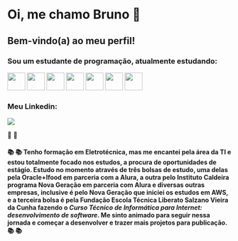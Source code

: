 # Oi, me chamo Bruno :wave:

## Bem-vindo(a) ao meu perfil!

### Sou um estudante de programação, atualmente estudando:

<img src="https://cdn.jsdelivr.net/gh/devicons/devicon/icons/html5/html5-original-wordmark.svg" width="40" height="40"/>   <img src="https://cdn.jsdelivr.net/gh/devicons/devicon/icons/css3/css3-original-wordmark.svg" width="40" height="40"/>   <img src="https://cdn.jsdelivr.net/gh/devicons/devicon/icons/javascript/javascript-plain.svg" width="40" height="40"/>   <img src="https://cdn.jsdelivr.net/gh/devicons/devicon/icons/java/java-original-wordmark.svg" width="40" height="40"/>   <img src="https://cdn.jsdelivr.net/gh/devicons/devicon/icons/amazonwebservices/amazonwebservices-plain-wordmark.svg" width="40" height="40"/>   <img src="https://cdn.jsdelivr.net/gh/devicons/devicon/icons/git/git-plain-wordmark.svg" width="40" height="40"/>   <img src="https://cdn.jsdelivr.net/gh/devicons/devicon/icons/github/github-original-wordmark.svg" width="40" height="40"/>

### Meu Linkedin:

<a href="https://www.linkedin.com/in/bruno-santos-silveira/" target="_blank"><img src="https://img.shields.io/badge/-LinkedIn-%230077B5?style=for-the-badge&logo=linkedin&logoColor=white" target="_blank"></a>

:rocket: :rocket:

#### :books: :books: Tenho formação em Eletrotécnica, mas me encantei pela área da TI e estou totalmente focado nos estudos, a procura de oportunidades de estágio. Estudo no momento através de três bolsas de estudo, uma delas pela Oracle+Ifood em parceria com a Alura, a outra pelo Instituto Caldeira programa Nova Geração em parceria com Alura e diversas outras empresas, inclusive é pelo Nova Geração que iniciei os estudos em AWS, e a terceira bolsa é pela Fundação Escola Técnica Liberato Salzano Vieira da Cunha fazendo o _Curso Técnico de Informática para Internet: desenvolvimento de software_. Me sinto animado para seguir nessa jornada e começar a desenvolver e trazer mais projetos para publicação. :books: :books:
